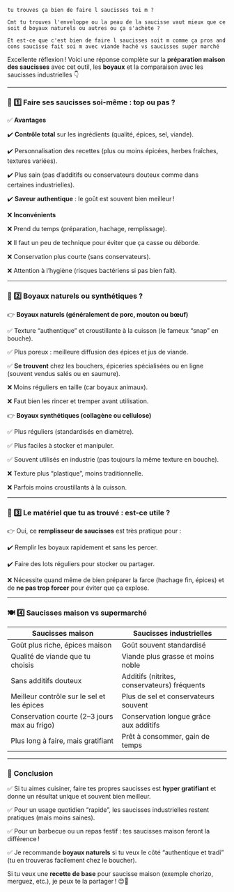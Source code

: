 ```basic
tu trouves ça bien de faire l saucisses toi m ? 

Cmt tu trouves l'enveloppe ou la peau de la saucisse vaut mieux que ce soit d boyaux naturels ou autres ou ça s'achète ? 

Et est-ce que c'est bien de faire l saucisses soit m comme ça pros and cons saucisse fait soi m avec viande haché vs saucisses super marché
```

Excellente réflexion ! Voici une réponse complète sur la **préparation maison des saucisses** avec cet outil, les **boyaux** et la comparaison avec les saucisses industrielles 👇

------

### 🌭 **1️⃣ Faire ses saucisses soi-même : top ou pas ?**

✅ **Avantages**

✔️ **Contrôle total** sur les ingrédients (qualité, épices, sel, viande).

✔️ Personnalisation des recettes (plus ou moins épicées, herbes fraîches, textures variées).

✔️ Plus sain (pas d’additifs ou conservateurs douteux comme dans certaines industrielles).

✔️ **Saveur authentique** : le goût est souvent bien meilleur !

❌ **Inconvénients**

❌ Prend du temps (préparation, hachage, remplissage).

❌ Il faut un peu de technique pour éviter que ça casse ou déborde.

❌ Conservation plus courte (sans conservateurs).

❌ Attention à l’hygiène (risques bactériens si pas bien fait).

------

### 🌭 **2️⃣ Boyaux naturels ou synthétiques ?**

👉 **Boyaux naturels (généralement de porc, mouton ou bœuf)**

✅ Texture “authentique” et croustillante à la cuisson (le fameux “snap” en bouche).

✅ Plus poreux : meilleure diffusion des épices et jus de viande.

 ✅ **Se trouvent** chez les bouchers, épiceries spécialisées ou en ligne (souvent vendus salés ou en saumure).

❌ Moins réguliers en taille (car boyaux animaux).

❌ Faut bien les rincer et tremper avant utilisation.

👉 **Boyaux synthétiques (collagène ou cellulose)**

✅ Plus réguliers (standardisés en diamètre).

✅ Plus faciles à stocker et manipuler.

✅ Souvent utilisés en industrie (pas toujours la même texture en bouche).

❌ Texture plus “plastique”, moins traditionnelle.

❌ Parfois moins croustillants à la cuisson.

------

### 🌭 **3️⃣ Le matériel que tu as trouvé : est-ce utile ?**

👉 Oui, ce **remplisseur de saucisses** est très pratique pour :

✔️ Remplir les boyaux rapidement et sans les percer.

 ✔️ Faire des lots réguliers pour stocker ou partager.

❌ Nécessite quand même de bien préparer la farce (hachage fin, épices) et de **ne pas trop forcer** pour éviter que ça explose.

------

### 🍽️ **4️⃣ Saucisses maison vs supermarché**

| **Saucisses maison**                         | **Saucisses industrielles**                  |
| -------------------------------------------- | -------------------------------------------- |
| Goût plus riche, épices maison               | Goût souvent standardisé                     |
| Qualité de viande que tu choisis             | Viande plus grasse et moins noble            |
| Sans additifs douteux                        | Additifs (nitrites, conservateurs) fréquents |
| Meilleur contrôle sur le sel et les épices   | Plus de sel et conservateurs souvent         |
| Conservation courte (2–3 jours max au frigo) | Conservation longue grâce aux additifs       |
| Plus long à faire, mais gratifiant           | Prêt à consommer, gain de temps              |

------

### 🎯 **Conclusion**

✅ Si tu aimes cuisiner, faire tes propres saucisses est **hyper gratifiant** et donne un résultat unique et souvent bien meilleur.

✅ Pour un usage quotidien “rapide”, les saucisses industrielles restent pratiques (mais moins saines).

✅ Pour un barbecue ou un repas festif : tes saucisses maison feront la différence !

✅ Je recommande **boyaux naturels** si tu veux le côté “authentique et tradi” (tu en trouveras facilement chez le boucher).

Si tu veux une **recette de base** pour saucisse maison (exemple chorizo, merguez, etc.), je peux te la partager ! 😊🥳
